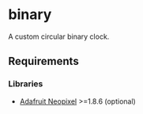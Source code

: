 # binary
A custom circular binary clock.

## Requirements

### Libraries
- [Adafruit Neopixel](https://github.com/adafruit/Adafruit_NeoPixel) >=1.8.6 (optional)
